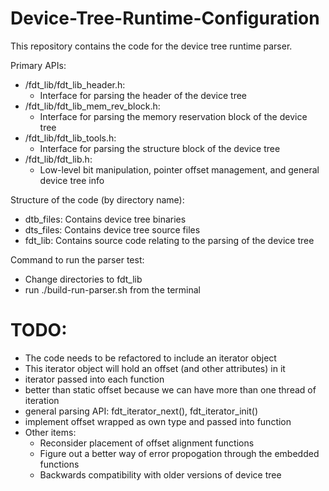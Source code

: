 # Device-Tree-Runtime-Configuration

This repository contains the code for the device tree runtime parser.

Primary APIs:
- /fdt_lib/fdt_lib_header.h:
  - Interface for parsing the header of the device tree
- /fdt_lib/fdt_lib_mem_rev_block.h:
  - Interface for parsing the memory reservation block of the device tree
- /fdt_lib/fdt_lib_tools.h:
  - Interface for parsing the structure block of the device tree
- /fdt_lib/fdt_lib.h:
  - Low-level bit manipulation, pointer offset management, and general device tree info

Structure of the code (by directory name):
- dtb_files: Contains device tree binaries
- dts_files: Contains device tree source files
- fdt_lib: Contains source code relating to the parsing of the device tree

Command to run the parser test:
- Change directories to fdt_lib
- run ./build-run-parser.sh from the terminal

# TODO:
- The code needs to be refactored to include an iterator object
- This iterator object will hold an offset (and other attributes) in it
- iterator passed into each function
- better than static offset because we can have more than one thread of iteration
- general parsing API: fdt_iterator_next(), fdt_iterator_init()
- implement offset wrapped as own type and passed into function
- Other items:
	- Reconsider placement of offset alignment functions
	- Figure out a better way of error propogation through the embedded functions
	- Backwards compatibility with older versions of device tree
